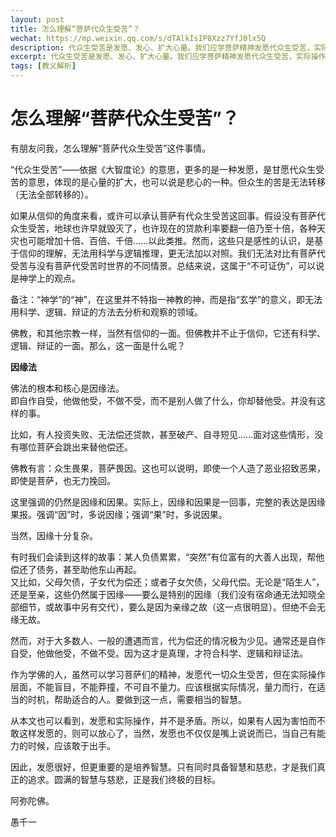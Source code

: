 ```yaml
---
layout: post
title: 怎么理解“菩萨代众生受苦”？
wechat: https://mp.weixin.qq.com/s/dTAlkIsIP8Xzz7YfJ0lx5Q
description: 代众生受苦是发愿、发心、扩大心量。我们应学菩萨精神发愿代众生受苦，实际操作不能盲目莽撞、自不量力，要根据实际量力而行，在适当时候帮适合的人，为此要先培养足够智慧。
excerpt: 代众生受苦是发愿、发心、扩大心量。我们应学菩萨精神发愿代众生受苦，实际操作不能盲目莽撞、自不量力，要根据实际量力而行，在适当时候帮适合的人，为此要先培养足够智慧。
tags: [教义解析]
---
```


# 怎么理解“菩萨代众生受苦”？

有朋友问我，怎么理解“菩萨代众生受苦”这件事情。

“代众生受苦”——依据《大智度论》的意思，更多的是一种发愿，是甘愿代众生受苦的意思，体现的是心量的扩大，也可以说是悲心的一种。但众生的苦是无法转移（无法全部转移的）。

如果从信仰的角度来看，或许可以承认菩萨有代众生受苦这回事。假设没有菩萨代众生受苦，地球也许早就毁灭了，也许现在的贷款利率要翻一倍乃至十倍，各种天灾也可能增加十倍、百倍、千倍……以此类推。然而，这些只是感性的认识，是基于信仰的理解，无法用科学与逻辑推理，更无法加以对照。我们无法对比有菩萨代受苦与没有菩萨代受苦时世界的不同情景。总结来说，这属于“不可证伪”，可以说是神学上的观点。

备注：“神学”的“神”，在这里并不特指一神教的神，而是指“玄学”的意义，即无法用科学、逻辑、辩证的方法去分析和观察的领域。

佛教，和其他宗教一样，当然有信仰的一面。但佛教并不止于信仰，它还有科学、逻辑、辩证的一面。那么，这一面是什么呢？

**因缘法**

佛法的根本和核心是因缘法。  
即自作自受，他做他受，不做不受，而不是别人做了什么，你却替他受。并没有这样的事。

比如，有人投资失败、无法偿还贷款，甚至破产、自寻短见……面对这些情形，没有哪位菩萨会跳出来替他偿还。

佛教有言：众生畏果，菩萨畏因。这也可以说明，即使一个人造了恶业招致恶果，即使是菩萨，也无力挽回。

这里强调的仍然是因缘和因果。实际上，因缘和因果是一回事，完整的表达是因缘果报。强调“因”时，多说因缘；强调“果”时，多说因果。

当然，因缘十分复杂。

有时我们会读到这样的故事：某人负债累累，“突然”有位富有的大善人出现，帮他偿还了债务，甚至助他东山再起。  
又比如，父母欠债，子女代为偿还；或者子女欠债，父母代偿。无论是“陌生人”，还是至亲，这些仍然属于因缘——要么是特别的因缘（我们没有宿命通无法知晓全部细节，或故事中另有交代），要么是因为亲缘之故（这一点很明显）。但绝不会无缘无故。

然而，对于大多数人、一般的遭遇而言，代为偿还的情况极为少见。通常还是自作自受，他做他受，不做不受。因为这才是真理，才符合科学、逻辑和辩证法。

作为学佛的人，虽然可以学习菩萨们的精神，发愿代一切众生受苦，但在实际操作层面，不能盲目，不能莽撞，不可自不量力。应该根据实际情况，量力而行，在适当的时机，帮助适合的人。要做到这一点，需要相当的智慧。

从本文也可以看到，发愿和实际操作，并不是矛盾。所以，如果有人因为害怕而不敢这样发愿的，则可以放心了，当然，发愿也不仅仅是嘴上说说而已，当自己有能力的时候，应该敢于出手。

因此，发愿很好，但更重要的是培养智慧。只有同时具备智慧和慈悲，才是我们真正的追求。圆满的智慧与慈悲，正是我们终极的目标。

阿弥陀佛。

愚千一
